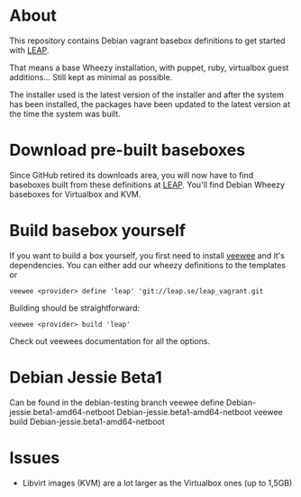 About
=====

This repository contains Debian vagrant basebox definitions to get started with
[LEAP](https://leap.se).

That means a base Wheezy installation, with puppet, ruby, virtualbox guest
additions… Still kept as minimal as possible. 

The installer used is the latest version of the installer and after the system
has been installed, the packages have been updated to the latest version at the
time the system was built. 


Download pre-built baseboxes
============================

Since GitHub retired its downloads area, you will now have to find baseboxes
built from these definitions at [LEAP](http://download.leap.se/).
You'll find Debian Wheezy baseboxes for Virtualbox and KVM.


Build basebox yourself
======================

If you want to build a box yourself, you first need to install 
[veewee](https://github.com/jedi4ever/veewee) and it's
dependencies.
You can either add our wheezy definitions to the templates or

    veewee <provider> define 'leap' 'git://leap.se/leap_vagrant.git

Building should be straightforward:

    veewee <provider> build 'leap'

Check out veewees documentation for all the options.

Debian Jessie Beta1
===================

Can be found in the debian-testing branch
    veewee <provider> define Debian-jessie.beta1-amd64-netboot Debian-jessie.beta1-amd64-netboot
    veewee <provider> build  Debian-jessie.beta1-amd64-netboot

Issues
======

* Libvirt images (KVM) are a lot larger as the Virtualbox ones (up to 1,5GB)
